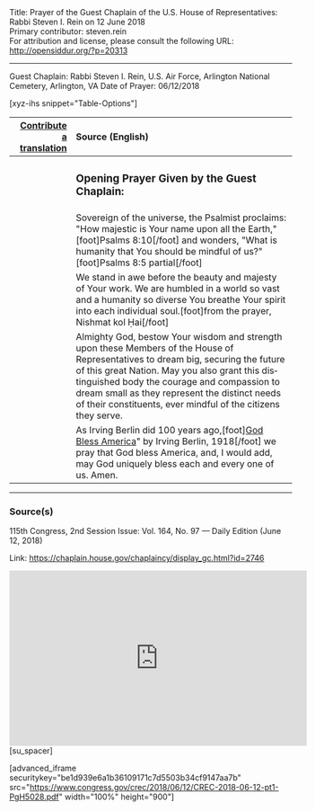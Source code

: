 <html>
<head></head>
<body>
Title: Prayer of the Guest Chaplain of the U.S. House of Representatives: Rabbi Steven I. Rein on 12 June 2018<br />
Primary contributor: steven.rein<br />
For attribution and license, please consult the following URL: <a href="http://opensiddur.org/?p=20313">http://opensiddur.org/?p=20313</a>
<p />
<hr />

Guest Chaplain: Rabbi Steven I. Rein, U.S. Air Force, Arlington National Cemetery, Arlington, VA
Date of Prayer: 06/12/2018

[xyz-ihs snippet="Table-Options"]<table style="margin-left: auto; margin-right: auto;" class="draggable">
<thead><tr><th id="x" style="text-align: right;"><a href="/contributing/upload/">Contribute a translation</a></th><th style="text-align: left;">Source (English)</th></tr></thead>
<tbody>
<tr><td style="vertical-align:top;">
<div class="liturgy" lang="he">

</span></div></td>
 
<td style="vertical-align:top;">
<div class="english" lang="en">
<h3>Opening Prayer Given by the Guest Chaplain:</h3>
</div></td></tr>


<tr><td style="vertical-align:top;">
<div class="liturgy" lang="he">

</span></div></td>
 
<td style="vertical-align:top;">
<div class="english" lang="en">
Sovereign of the universe, 
the Psalmist proclaims: 
"How majestic is Your name upon all the Earth,"[foot]Psalms 8:10[/foot]
and wonders, 
"What is humanity that You should be mindful of us?"[foot]Psalms 8:5 partial[/foot]
</div></td></tr>


<tr><td style="vertical-align:top;">
<div class="liturgy" lang="he">

</span></div></td>
 
<td style="vertical-align:top;">
<div class="english" lang="en">
We stand in awe before the beauty and majesty of Your work. 
We are humbled in a world so vast 
and a humanity so diverse 
You breathe Your spirit into each individual soul.[foot]from the prayer, Nishmat kol Ḥai[/foot]
</div></td></tr>


<tr><td style="vertical-align:top;">
<div class="liturgy" lang="he">

</span></div></td>
 
<td style="vertical-align:top;">
<div class="english" lang="en">
Almighty God, 
bestow Your wisdom and strength 
upon these Members of the House of Representatives 
to dream big, securing the future of this great Nation. 
May you also grant this distinguished body the courage and compassion 
to dream small as they represent the distinct needs of their constituents, 
ever mindful of the citizens they serve.
</div></td></tr>


<tr><td style="vertical-align:top;">
<div class="liturgy" lang="he">

</span></div></td>
 
<td style="vertical-align:top;">
<div class="english" lang="en">
As Irving Berlin did 100 years ago,[foot]<a href="https://en.wikipedia.org/wiki/God_Bless_America">God Bless America</a>" by Irving Berlin, 1918[/foot]
we pray that God bless America, 
and, I would add, 
may God uniquely bless each and every one of us. 
Amen.
</div></td></tr>
</tbody></table>

<hr />

<h3>Source(s)</h3>

115th Congress, 2nd Session
Issue: Vol. 164, No. 97 — Daily Edition (June 12, 2018)

Link: <a href="https://chaplain.house.gov/chaplaincy/display_gc.html?id=2746">https://chaplain.house.gov/chaplaincy/display_gc.html?id=2746</a>

<iframe width=530 height=312 src='https://www.c-span.org/video/standalone/?c4735115/rabbi-steven-rein-us-air-force-arlington-cemetery-arlington-va' allowfullscreen='allowfullscreen' frameborder=0></iframe>[su_spacer]

[advanced_iframe securitykey="be1d939e6a1b36109171c7d5503b34cf9147aa7b" src="https://www.congress.gov/crec/2018/06/12/CREC-2018-06-12-pt1-PgH5028.pdf" width="100%" height="900"]
</body>
</html>
